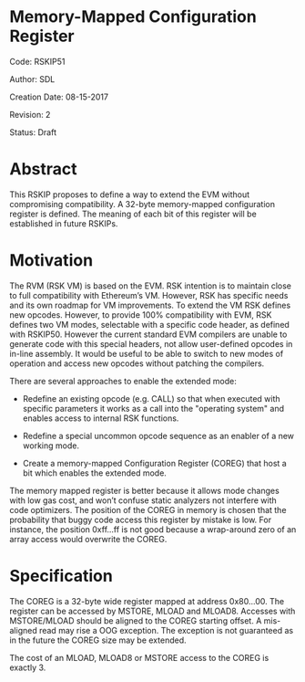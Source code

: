 # Memory-Mapped Configuration Register

Code: RSKIP51

Author: SDL

Creation Date: 08-15-2017

Revision: 2

Status: Draft

# Abstract

This RSKIP proposes to define a way to extend the EVM without compromising compatibility. A 32-byte memory-mapped configuration register is defined. The meaning of each bit of this register will be established in future RSKIPs.

# Motivation

The RVM (RSK VM) is based on the EVM. RSK intention is to maintain close to full compatibility with Ethereum’s VM. However, RSK has specific needs and its own roadmap for VM improvements. To extend the VM RSK defines new opcodes. However, to provide 100% compatibility with EVM, RSK defines two VM modes, selectable with a specific code header, as defined with RSKIP50. However the current standard EVM compilers are unable to generate code with this special headers, not allow user-defined opcodes in in-line assembly. It would be useful to be able to switch to new modes of operation and access new opcodes without patching the compilers. 

There are several approaches to enable the extended mode: 

* Redefine an existing opcode (e.g. CALL) so that when executed with specific parameters it works as a call into the "operating system" and enables access to internal RSK functions.

* Redefine a special uncommon opcode sequence as an enabler of a new working mode.

* Create a memory-mapped Configuration Register (COREG) that host a bit which enables the extended mode.

The memory mapped register is better because it allows mode changes with low gas cost, and won’t confuse static analyzers not interfere with code optimizers. The position of the COREG in memory is chosen that the probability that buggy code access this register by mistake is low. For instance, the position 0xff...ff is not good because a wrap-around zero of an array access would overwrite the COREG.

# Specification

The COREG is a 32-byte wide register mapped at address 0x80...00. The register can be accessed by MSTORE, MLOAD and MLOAD8. Accesses with MSTORE/MLOAD should be aligned to the COREG starting offset. A mis-aligned read may rise a OOG exception. The exception is not guaranteed as in the future the COREG size may be extended.

The cost of an MLOAD, MLOAD8 or MSTORE access to the COREG is exactly 3.

